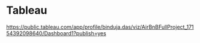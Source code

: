 # Tableau

https://public.tableau.com/app/profile/binduja.das/viz/AirBnBFullProject_17154392098640/Dashboard1?publish=yes
